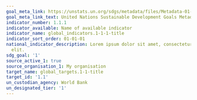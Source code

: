 ```yaml
---
goal_meta_link: https://unstats.un.org/sdgs/metadata/files/Metadata-01-01-01a.pdf
goal_meta_link_text: United Nations Sustainable Development Goals Metadata (pdf 894kB)
indicator_number: 1.1.1
indicator_available: Name of available indicator
indicator_name: global_indicators.1-1-1-title
indicator_sort_order: 01-01-01
national_indicator_description: Lorem ipsum dolor sit amet, consectetur adipiscing
  elit.
sdg_goal: '1'
source_active_1: true
source_organisation_1: My organisation
target_name: global_targets.1-1-title
target_id: '1.1'
un_custodian_agency: World Bank
un_designated_tier: '1'
---
```

